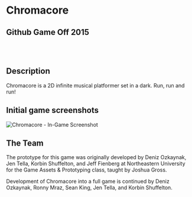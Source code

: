 Chromacore
==========
Github Game Off 2015
--------------------
<br></br>
## Description

Chromacore is a 2D infinite musical platformer set in a dark. Run, run and run!

## Initial game screenshots

![Chromacore - In-Game Screenshot](https://raw.github.com/Murkantilism/game-off-2013/master/ChromacoreInGameScreenshot.png)

## The Team

The prototype for this game was originally developed by Deniz Ozkaynak, Jen Tella, Korbin Shuffelton, and Jeff Fienberg at Northeastern University for the Game Assets & Prototyping class, taught by Joshua Gross.

Development of Chromacore into a full game is continued by Deniz Ozkaynak, Ronny Mraz, Sean King, Jen Tella, and Korbin Shuffelton.
